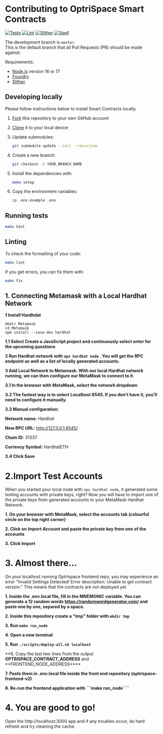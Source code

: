 # Contributing to OptriSpace Smart Contracts

[![Tests](https://github.com/optriment/optrispace-contract-v2/actions/workflows/tests.yml/badge.svg)](https://github.com/optriment/optrispace-contract-v2/actions/workflows/tests.yml)
[![Lint](https://github.com/optriment/optrispace-contract-v2/actions/workflows/lint.yml/badge.svg)](https://github.com/optriment/optrispace-contract-v2/actions/workflows/lint.yml)
[![Slither](https://github.com/optriment/optrispace-contract-v2/actions/workflows/slither.yml/badge.svg)](https://github.com/optriment/optrispace-contract-v2/actions/workflows/slither.yml)
[![Spell](https://github.com/optriment/optrispace-contract-v2/actions/workflows/spell.yml/badge.svg)](https://github.com/optriment/optrispace-contract-v2/actions/workflows/spell.yml)

The development branch is `master`.\
This is the default branch that all Pull Requests (PR) should be made against.

Requirements:

- [Node.js](https://nodejs.org/en/) version 16 or 17
- [Foundry](https://getfoundry.sh)
- [Slither](https://github.com/crytic/slither)

## Developing locally

Please follow instructions below to install Smart Contracts locally.

1. [Fork](https://help.github.com/articles/fork-a-repo/)
   this repository to your own GitHub account

2. [Clone](https://help.github.com/articles/cloning-a-repository/)
   it to your local device

3. Update submodules:

   ```sh
   git submodule update --init --recursive
   ```

4. Create a new branch:

   ```sh
   git checkout -b YOUR_BRANCH_NAME
   ```

5. Install the dependencies with:

   ```sh
   make setup
   ```

6. Copy the environment variables:

   ```sh
   cp .env.example .env
   ```

## Running tests

```sh
make test
```

## Linting

To check the formatting of your code:

```sh
make lint
```

If you get errors, you can fix them with:

```sh
make fix
```

## 1. Connecting Metamask with a Local Hardhat Network

**1 Install Hardhdat**

```
mkdir Metamask
cd Metamask
npm install --save-dev hardhat
```

**1.1 Select Create a JavaScript project and continuously select enter for the upcoming questions**

**2 Run Hardhat network with `npx hardhat node` . You will get the RPC endpoint as well as a list of locally generated accounts.**

**3 Add Local Network to Metamask. With our local Hardhat network running, we can then configure our MetaMask to connect to it.**

**3.1 In the browser with MetaMask, select the network dropdown**

**3.2 The fastest way is to select Localhost 8545. If you don't have it, you'll need to configure it manually.**

**3.3 Manual configuration:**

**Network name:** Hardhat

**New RPC URL:** http://127.0.0.1:8545/

**Chain ID:** 31337

**Currency Symbol:** HardhatETH

**3.4 Click Save**

# 2.Import Test Accounts

When you started your local node with `npx hardhat node`, it generated some testing accounts with private keys, right?
Now you will have to import one of the private keys from generated accounts to your MetaMask Hardhat Network.

**1. On your browser with MetaMask, select the accounts tab (colourful circle on the top right corner)**

**2. Click on _Import Account_ and paste the private key from one of the accounts**

**3. Click Import**

# 3. Almost there...

On your localhost running Optrispace frontend repo, you may experience an error "Invalid Settings Detected! Error description: Unable to get contract version."
This means that the contracts are not deployed yet.

**1. Inside the .env.local file, fill in the MNEMONIC variable. You can generate a 12 random words https://randomwordgenerator.com/ and paste one by one, separed by a space.**

**2. Inside this repository create a "tmp" folder with `mkdir tmp`**

**3. Run `make run_node`**

**4. Open a new terminal**

**5. Run `./scripts/deploy-all.sh localhost`**

**6. Copy the last two lines from the output **OPTRISPACE_CONTRACT_ADDRESS** and **FRONTEND_NODE_ADDRESS\*\*\*\*

**7. Paste them in .env.local file inside the front end repository (optrispace-frontend-v2)**

**8. Re-run the frontend application with ```make run_node````**

# 4. You are good to go!

Open the http://localhost:3000 app and if any troubles occur, do hard refresh and try cleaning the cache.
